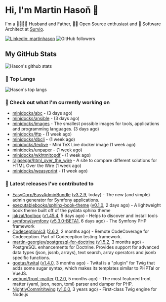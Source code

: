 # Hi, I'm Martin Hasoň 👋

I'm a 👨‍👩‍👧‍👦 Husband and Father, 🧑‍💻 Open Source enthusiast and 📐 Software Architect at [Survio](https://www.survio.com).

[![Linkedin: martinhason](https://img.shields.io/badge/-Martin%20Hasoň-blue?style=flat-square&logo=Linkedin&logoColor=white&link=https://www.linkedin.com/in/martinhason/)](https://www.linkedin.com/in/martinhason/)
![GitHub followers](https://img.shields.io/github/followers/hason?label=Follow&style=social)


## My GitHub Stats
![Hason's github stats](https://github-readme-stats.vercel.app/api?username=hason&show_icons=true&include_all_commits=true&theme=dracula&hide_border=true&hide_title=true)

### 💾 Top Langs
![Hason's top langs](https://github-readme-stats.vercel.app/api/top-langs/?username=hason&layout=compact&theme=dracula&hide_border=true&hide_title=true)

### 👷 Check out what I'm currently working on

- [minidocks/abc](https://github.com/minidocks/abc) -  (3 days ago)
- [minidocks/ansible](https://github.com/minidocks/ansible) -  (3 days ago)
- [minidocks/images](https://github.com/minidocks/images) - The smallest possible images for tools, applications and programming languages. (3 days ago)
- [minidocks/lftp](https://github.com/minidocks/lftp) -  (1 week ago)
- [minidocks/dbcli](https://github.com/minidocks/dbcli) -  (1 week ago)
- [minidocks/texlive](https://github.com/minidocks/texlive) - Mini TeX Live docker image (1 week ago)
- [minidocks/unpaper](https://github.com/minidocks/unpaper) -  (1 week ago)
- [minidocks/wkhtmltopdf](https://github.com/minidocks/wkhtmltopdf) -  (1 week ago)
- [rajasegar/html_over_the_wire](https://github.com/rajasegar/html_over_the_wire) - A site to compare different solutions for HTML Over the Wire (1 week ago)
- [minidocks/weasyprint](https://github.com/minidocks/weasyprint) -  (1 week ago)

### 🔭 Latest releases I've contributed to

- [EasyCorp/EasyAdminBundle](https://github.com/EasyCorp/EasyAdminBundle) ([v3.2.9](https://github.com/EasyCorp/EasyAdminBundle/releases/tag/v3.2.9), today) - The new (and simple) admin generator for Symfony applications.
- [executablebooks/sphinx-book-theme](https://github.com/executablebooks/sphinx-book-theme) ([v0.1.0](https://github.com/executablebooks/sphinx-book-theme/releases/tag/v0.1.0), 2 days ago) - A lightweight book theme built off of the pydata sphinx theme
- [jakzal/toolbox](https://github.com/jakzal/toolbox) ([v1.45.4](https://github.com/jakzal/toolbox/releases/tag/v1.45.4), 5 days ago) - Helps to discover and install tools
- [symfony/symfony](https://github.com/symfony/symfony) ([v5.3.0-BETA1](https://github.com/symfony/symfony/releases/tag/v5.3.0-BETA1), 6 days ago) - The Symfony PHP framework
- [Codeception/c3](https://github.com/Codeception/c3) ([2.6.2](https://github.com/Codeception/c3/releases/tag/2.6.2), 2 months ago) - Remote CodeCoverage for Codeception. Part of Codeception testing framework.
- [martin-georgiev/postgresql-for-doctrine](https://github.com/martin-georgiev/postgresql-for-doctrine) ([v1.5.2](https://github.com/martin-georgiev/postgresql-for-doctrine/releases/tag/v1.5.2), 3 months ago) - PostgreSQL enhancements for Doctrine. Provides support for advanced data types (json, jssnb, arrays), text search, array operators and jsonb specific functions.
- [goetas/twital](https://github.com/goetas/twital) ([v1.4.0](https://github.com/goetas/twital/releases/tag/v1.4.0), 3 months ago) - Twital is a &#34;plugin&#34; for Twig that adds some sugar syntax, which makes its templates similar to PHPTal or VueJS.
- [webuni/front-matter](https://github.com/webuni/front-matter) ([1.2.0](https://github.com/webuni/front-matter/releases/tag/1.2.0), 5 months ago) - The most featured front matter (yaml, json, neon, toml) parser and dumper for PHP.
- [NightlyCommit/twing](https://github.com/NightlyCommit/twing) ([v1.0.0](https://github.com/NightlyCommit/twing/releases/tag/v1.0.0), 3 years ago) - First-class Twig engine for Node.js
